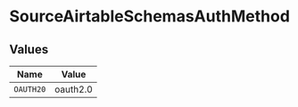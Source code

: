 # SourceAirtableSchemasAuthMethod


## Values

| Name      | Value     |
| --------- | --------- |
| `OAUTH20` | oauth2.0  |